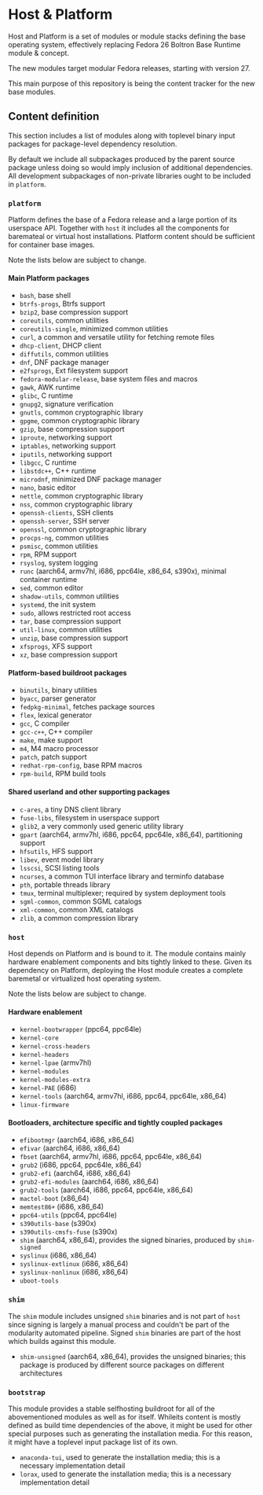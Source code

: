 # Host & Platform
Host and Platform is a set of modules or module stacks defining the base
operating system, effectively replacing Fedora 26 Boltron Base Runtime
module & concept.

The new modules target modular Fedora releases, starting with version 27.

This main purpose of this repository is being the content tracker for
the new base modules.

## Content definition

This section includes a list of modules along with toplevel binary input
packages for package-level dependency resolution.

By default we include all subpackages produced by the parent source
package unless doing so would imply inclusion of additional dependencies.
All development subpackages of non-private libraries ought to be included
in `platform`.

### `platform`
Platform defines the base of a Fedora release and a large portion of its
userspace API.  Together with `host` it includes all the components for
baremateal or virtual host installations.  Platform content should be
sufficient for container base images.

Note the lists below are subject to change.

#### Main Platform packages

* `bash`, base shell
* `btrfs-progs`, Btrfs support
* `bzip2`, base compression support
* `coreutils`, common utilities
* `coreutils-single`, minimized common utilities
* `curl`, a common and versatile utility for fetching remote files
* `dhcp-client`, DHCP client
* `diffutils`, common utilities
* `dnf`, DNF package manager
* `e2fsprogs`, Ext filesystem support
* `fedora-modular-release`, base system files and macros
* `gawk`, AWK runtime
* `glibc`, C runtime
* `gnupg2`, signature verification
* `gnutls`, common cryptographic library
* `gpgme`, common cryptographic library
* `gzip`, base compression support
* `iproute`, networking support
* `iptables`, networking support
* `iputils`, networking support
* `libgcc`, C runtime
* `libstdc++`, C++ runtime
* `microdnf`, minimized DNF package manager
* `nano`, basic editor
* `nettle`, common cryptographic library
* `nss`, common cryptographic library
* `openssh-clients`, SSH clients
* `openssh-server`, SSH server
* `openssl`, common cryptographic library
* `procps-ng`, common utilities
* `psmisc`, common utilities
* `rpm`, RPM support
* `rsyslog`, system logging
* `runc` (aarch64, armv7hl, i686, ppc64le, x86_64, s390x), minimal
  container runtime
* `sed`, common editor
* `shadow-utils`, common utilities
* `systemd`, the init system
* `sudo`, allows restricted root access
* `tar`, base compression support
* `util-linux`, common utilities
* `unzip`, base compression support
* `xfsprogs`, XFS support
* `xz`, base compression support

#### Platform-based buildroot packages

* `binutils`, binary utilities
* `byacc`, parser generator
* `fedpkg-minimal`, fetches package sources
* `flex`, lexical generator
* `gcc`, C compiler
* `gcc-c++`, C++ compiler
* `make`, make support
* `m4`, M4 macro processor
* `patch`, patch support
* `redhat-rpm-config`, base RPM macros
* `rpm-build`, RPM build tools

#### Shared userland and other supporting packages

* `c-ares`, a tiny DNS client library
* `fuse-libs`, filesystem in userspace support
* `glib2`, a very commonly used generic utility library
* `gpart` (aarch64, armv7hl, i686, ppc64, ppc64le, x86_64), partitioning
  support
* `hfsutils`, HFS support
* `libev`, event model library
* `lsscsi`, SCSI listing tools
* `ncurses`, a common TUI interface library and terminfo database
* `pth`, portable threads library
* `tmux`, terminal multiplexer; required by system deployment tools
* `sgml-common`, common SGML catalogs
* `xml-common`, common XML catalogs
* `zlib`, a common compression library

### `host`
Host depends on Platform and is bound to it.  The module contains
mainly hardware enablement components and bits tightly linked to these.
Given its dependency on Platform, deploying the Host module creates a
complete baremetal or virtualized host operating system.

Note the lists below are subject to change.

#### Hardware enablement

* `kernel-bootwrapper` (ppc64, ppc64le)
* `kernel-core`
* `kernel-cross-headers`
* `kernel-headers`
* `kernel-lpae` (armv7hl)
* `kernel-modules`
* `kernel-modules-extra`
* `kernel-PAE` (i686)
* `kernel-tools` (aarch64, armv7hl, i686, ppc64, ppc64le, x86_64)
* `linux-firmware`

#### Bootloaders, architecture specific and tightly coupled packages

* `efibootmgr` (aarch64, i686, x86_64)
* `efivar` (aarch64, i686, x86_64)
* `fbset` (aarch64, armv7hl, i686, ppc64, ppc64le, x86_64)
* `grub2` (i686, ppc64, ppc64le, x86_64)
* `grub2-efi` (aarch64, i686, x86_64)
* `grub2-efi-modules` (aarch64, i686, x86_64)
* `grub2-tools` (aarch64, i686, ppc64, ppc64le, x86_64)
* `mactel-boot` (x86_64)
* `memtest86+` (i686, x86_64)
* `ppc64-utils` (ppc64, ppc64le)
* `s390utils-base` (s390x)
* `s390utils-cmsfs-fuse` (s390x)
* `shim` (aarch64, x86_64), provides the signed binaries, produced by
  `shim-signed`
* `syslinux` (i686, x86_64)
* `syslinux-extlinux` (i686, x86_64)
* `syslinux-nonlinux` (i686, x86_64)
* `uboot-tools`

### `shim`
The `shim` module includes unsigned `shim` binaries and is not part of
`host` since signing is largely a manual process and couldn't be part
of the modularity automated pipeline.  Signed `shim` binaries are part
of the host which builds against this module.

* `shim-unsigned` (aarch64, x86_64), provides the unsigned binaries;
  this package is produced by different source packages on different
  architectures

### `bootstrap`
This module provides a stable selfhosting buildroot for all of the
abovementioned modules as well as for itself.  Whileits content is
mostly defined as build time dependencies of the above, it might be used
for other special purposes such as generating the installation media.
For this reason, it might have a toplevel input package list of its own.

* `anaconda-tui`, used to generate the installation media; this is a
  necessary implementation detail
* `lorax`, used to generate the installation media; this is a necessary
  implementation detail
